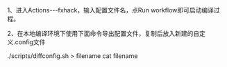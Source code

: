 1、进入Actions---fxhack，输入配置文件名，点Run workflow即可启动编译过程。

2、在本地编译环境下使用下面命令导出配置文件，复制后放入新建的自定义.config文件

./scripts/diffconfig.sh > filename
cat filename

